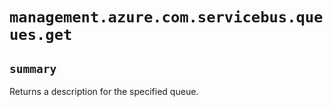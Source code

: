 # `management.azure.com.servicebus.queues.get`

## `summary`
Returns a description for the specified queue.


